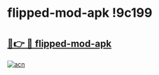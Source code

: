 # flipped-mod-apk !9c199

# <h2><a href="https://k2s4fn.esa.edu.pl?title=flipped-mod-apk&ref=9c199">🔗👉 🔴 flipped-mod-apk</a></h2>

[![acn](https://github.com/user-attachments/assets/0f9c940e-d8b0-45ae-aac7-cd30a18b3e1c)](https://k2s4fn.esa.edu.pl?title=flipped-mod-apk&ref=9c199)

